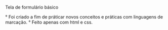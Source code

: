 Tela de formulário básico

° Foi criado a fim de práticar novos conceitos e práticas com linguagens de marcação.
° Feito apenas com html e css.

